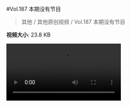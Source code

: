 #Vol.187 本期没有节目

> 其他 / 其他原创视频 / Vol.187 本期没有节目

**视频大小**: 23.8 KB

<div class="video"><video src="https://file.hsyhx.top/video/混乱博物馆/Vol/187.mp4" controls preload>🤔 您的浏览器不支持 video 标签</video></div>
